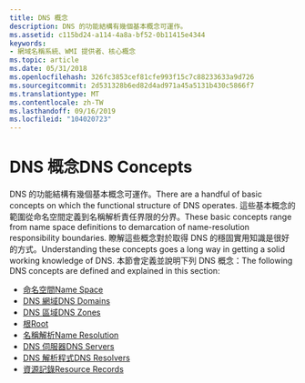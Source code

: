 ```yaml
---
title: DNS 概念
description: DNS 的功能結構有幾個基本概念可運作。
ms.assetid: c115bd24-a114-4a8a-bf52-0b11415e4344
keywords:
- 網域名稱系統、WMI 提供者、核心概念
ms.topic: article
ms.date: 05/31/2018
ms.openlocfilehash: 326fc3853cef81cfe993f15c7c88233633a9d726
ms.sourcegitcommit: 2d531328b6ed82d4ad971a45a5131b430c5866f7
ms.translationtype: MT
ms.contentlocale: zh-TW
ms.lasthandoff: 09/16/2019
ms.locfileid: "104020723"
---
```

# <a name="dns-concepts"></a><span data-ttu-id="9ab02-104">DNS 概念</span><span class="sxs-lookup"><span data-stu-id="9ab02-104">DNS Concepts</span></span>

<span data-ttu-id="9ab02-105">DNS 的功能結構有幾個基本概念可運作。</span><span class="sxs-lookup"><span data-stu-id="9ab02-105">There are a handful of basic concepts on which the functional structure of DNS operates.</span></span> <span data-ttu-id="9ab02-106">這些基本概念的範圍從命名空間定義到名稱解析責任界限的分界。</span><span class="sxs-lookup"><span data-stu-id="9ab02-106">These basic concepts range from name space definitions to demarcation of name-resolution responsibility boundaries.</span></span> <span data-ttu-id="9ab02-107">瞭解這些概念對於取得 DNS 的穩固實用知識是很好的方式。</span><span class="sxs-lookup"><span data-stu-id="9ab02-107">Understanding these concepts goes a long way in getting a solid working knowledge of DNS.</span></span> <span data-ttu-id="9ab02-108">本節會定義並說明下列 DNS 概念：</span><span class="sxs-lookup"><span data-stu-id="9ab02-108">The following DNS concepts are defined and explained in this section:</span></span>

-   [<span data-ttu-id="9ab02-109">命名空間</span><span class="sxs-lookup"><span data-stu-id="9ab02-109">Name Space</span></span>](name-space.md)
-   [<span data-ttu-id="9ab02-110">DNS 網域</span><span class="sxs-lookup"><span data-stu-id="9ab02-110">DNS Domains</span></span>](dns-domains.md)
-   [<span data-ttu-id="9ab02-111">DNS 區域</span><span class="sxs-lookup"><span data-stu-id="9ab02-111">DNS Zones</span></span>](dns-zones.md)
-   [<span data-ttu-id="9ab02-112">根</span><span class="sxs-lookup"><span data-stu-id="9ab02-112">Root</span></span>](root.md)
-   [<span data-ttu-id="9ab02-113">名稱解析</span><span class="sxs-lookup"><span data-stu-id="9ab02-113">Name Resolution</span></span>](name-resolution.md)
-   [<span data-ttu-id="9ab02-114">DNS 伺服器</span><span class="sxs-lookup"><span data-stu-id="9ab02-114">DNS Servers</span></span>](dns-servers.md)
-   [<span data-ttu-id="9ab02-115">DNS 解析程式</span><span class="sxs-lookup"><span data-stu-id="9ab02-115">DNS Resolvers</span></span>](dns-resolvers.md)
-   [<span data-ttu-id="9ab02-116">資源記錄</span><span class="sxs-lookup"><span data-stu-id="9ab02-116">Resource Records</span></span>](resource-records.md)

 

 





